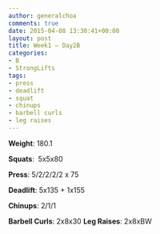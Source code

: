 ```yaml
---
author: generalchoa
comments: true
date: 2015-04-08 13:30:41+00:00
layout: post
title: Week1 – Day2B
categories:
- B
- StrongLifts
tags:
- press
- deadlift
- squat
- chinups
- barbell curls
- leg raises
---
```


**Weight**:  180.1

**Squats**:  5x5x80

**Press**:  5/2/2/2/2 x 75

**Deadlift**:  5x135 + 1x155

**Chinups**: 2/1/1

**Barbell Curls**: 2x8x30
**Leg Raises**: 2x8xBW